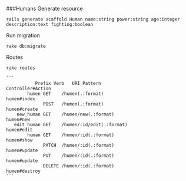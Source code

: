 ###Humans
Generate resource

    rails generate scaffold Human name:string power:string age:integer description:text fighting:boolean

Run migration

    rake db:migrate
    
Routes

    rake routes
    
    ```
               Prefix Verb   URI Pattern                                   Controller#Action
            humen GET    /humen(.:format)                              humen#index
                  POST   /humen(.:format)                              humen#create
        new_human GET    /humen/new(.:format)                          humen#new
       edit_human GET    /humen/:id/edit(.:format)                     humen#edit
            human GET    /humen/:id(.:format)                          humen#show
                  PATCH  /humen/:id(.:format)                          humen#update
                  PUT    /humen/:id(.:format)                          humen#update
                  DELETE /humen/:id(.:format)                          humen#destroy
    ```